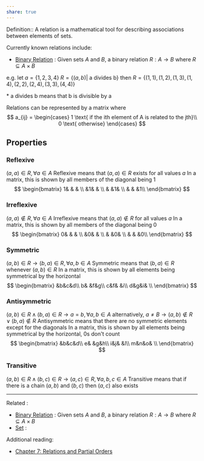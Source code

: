 ```yaml
---
share: true
---
```



Definition:: A relation is a mathematical tool for describing associations between elements of sets.


Currently known relations include:
- [Binary Relation](./Binary%20Relation.md) : Given sets $A$ and $B$, a binary relation $R:A\to B$ where $R \subseteq A \times B$

e.g.
$\text{let } a = \{1, 2, 3, 4\}$
$R = \{(a, b)|\text{ a divides b}\}$
then $R = \{(1,1),(1,2),(1,3),(1,4),(2,2),(2,4),(3,3),(4,4)\}$

\* $\text{a divides b}$ means that $\text{b}$ is divisible by $\text{a}$

Relations can be represented by a matrix where
$$
a_{ij} = \begin{cases}
1 \text{ if the ith element of A is related to the jth}\\
0 \text{ otherwise}
\end{cases}
$$

## Properties
### Reflexive
$(a,a)\in R, \forall a\in A$
Reflexive means that $(a, a) \in R$ exists for all values $a$
In a matrix, this is shown by all members of the diagonal being $1$
$$
\begin{bmatrix}
1& & & \\
 &1& & \\
 & &1& \\
 & & &1\\
\end{bmatrix}
$$
### Irreflexive
$(a,a)\not\in R, \forall a\in A$
Irreflexive means that $(a, a) \not\in R$ for all values $a$
In a matrix, this is shown by all members of the diagonal being $0$
$$
\begin{bmatrix}
0& & & \\
 &0& & \\
 & &0& \\
 & & &0\\
\end{bmatrix}
$$

### Symmetric
$(a,b)\in R\to (b,a)\in R,\forall a,b\in A$
Symmetric means that $(b,a)\in R$ whenever $(a,b)\in R$
In a matrix, this is shown by all elements being symmetrical by the horizontal
$$
\begin{bmatrix}
 &b&c&d\\
b& &f&g\\
c&f& &i\\
d&g&i& \\
\end{bmatrix}
$$

### Antisymmetric
$(a,b)\in R\land (b,a)\in R \to a=b,\forall a,b\in A$
alternatively,
$a \not= B \to (a,b)\not\in R\lor (b,a)\not\in R$
Antisymmetric means that there are no symmetric elements except for the diagonals
In a matrix, this is shown by all elements being symmetrical by the horizontal, $0$s don't count
$$
\begin{bmatrix}
 &b&c&d\\
e& &g&h\\
i&j& &l\\
m&n&o& \\
\end{bmatrix}
$$

### Transitive
$(a,b)\in R \land (b,c)\in R \to (a,c)\in R,\forall a,b,c\in A$
Transitive means that if there is a chain $(a,b)$ and $(b,c)$ then $(a,c)$ also exists


---

Related :
- [Binary Relation](./Binary%20Relation.md) : Given sets $A$ and $B$, a binary relation $R:A\to B$ where $R \subseteq A \times B$
- [Set](Set.md) : 

Additional reading:
- [Chapter 7: Relations and Partial Orders](./Credenza/Chapter%207:%20Relations%20and%20Partial%20Orders.md)
